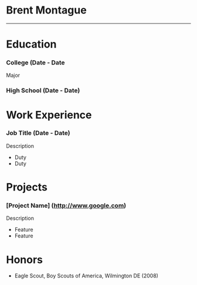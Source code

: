 # Brent Montague
----------------

# Education
### College (Date - Date
Major
### High School (Date - Date)

# Work Experience
### Job Title (Date - Date)
Description
* Duty
* Duty

# Projects
### [Project Name] (http://www.google.com)
Description
* Feature
* Feature

# Honors
* Eagle Scout, Boy Scouts of America, Wilmington DE (2008)


